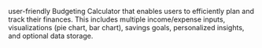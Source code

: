 user-friendly Budgeting Calculator that enables users to efficiently plan and track their finances. This includes multiple income/expense inputs, visualizations (pie chart, bar chart), savings goals, personalized insights, and optional data storage.

